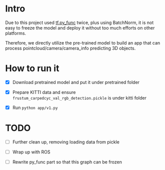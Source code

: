 # Intro

Due to this project used [tf.py_func](https://www.tensorflow.org/api_docs/python/tf/py_func)
twice, plus using BatchNorm, it is not easy to freeze the model and deploy it without
too much efforts on other platforms.

Therefore, we directly utilize the pre-trained model to build an app that can process pointcloud/camera/camera_info
predicting 3D objects.

# How to run it

- [X] Download pretrained model and put it under pretrained folder

- [X] Prepare KITTI data and ensure `frustum_carpedcyc_val_rgb_detection.pickle` is under kitti folder

- [X] Run `python app/v1.py`


# TODO

- [ ] Further clean up, removing loading data from pickle

- [ ] Wrap up with ROS

- [ ] Rewrite py_func part so that this graph can be frozen